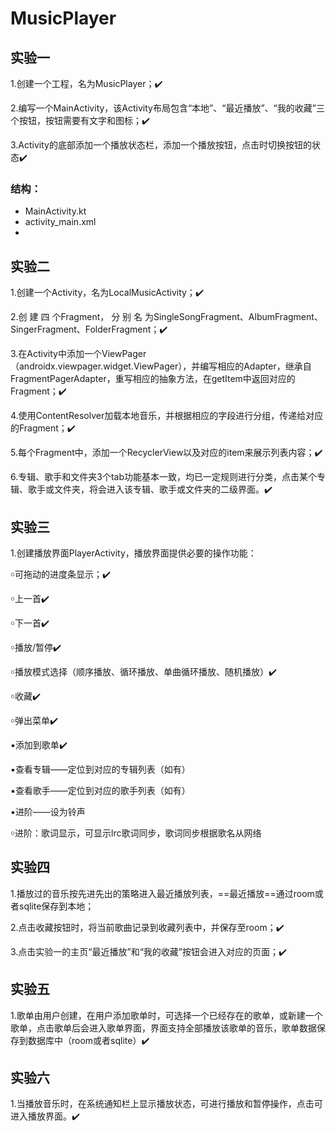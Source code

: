 # MusicPlayer
## 实验一

1.创建一个工程，名为MusicPlayer；:heavy_check_mark:

2.编写一个MainActivity，该Activity布局包含“本地”、“最近播放”、“我的收藏”三个按钮，按钮需要有文字和图标；:heavy_check_mark:

3.Activity的底部添加一个播放状态栏，添加一个播放按钮，点击时切换按钮的状态:heavy_check_mark:

### 结构：

- MainActivity.kt
- activity_main.xml
- 



## 实验二

1.创建一个Activity，名为LocalMusicActivity；:heavy_check_mark:

2.创   建   四   个Fragment，   分   别   名   为SingleSongFragment、AlbumFragment、SingerFragment、FolderFragment；:heavy_check_mark:

3.在Activity中添加一个ViewPager（androidx.viewpager.widget.ViewPager），并编写相应的Adapter，继承自FragmentPagerAdapter，重写相应的抽象方法，在getItem中返回对应的Fragment；:heavy_check_mark:

4.使用ContentResolver加载本地音乐，并根据相应的字段进行分组，传递给对应的Fragment；:heavy_check_mark:

5.每个Fragment中，添加一个RecyclerView以及对应的item来展示列表内容；:heavy_check_mark:

6.专辑、歌手和文件夹3个tab功能基本一致，均已一定规则进行分类，点击某个专辑、歌手或文件夹，将会进入该专辑、歌手或文件夹的二级界面。:heavy_check_mark:



## 实验三

1.创建播放界面PlayerActivity，播放界面提供必要的操作功能：

￮可拖动的进度条显示；:heavy_check_mark:

￮上一首:heavy_check_mark:

￮下一首:heavy_check_mark:

￮播放/暂停:heavy_check_mark:

￮播放模式选择（顺序播放、循环播放、单曲循环播放、随机播放）:heavy_check_mark:

￮收藏:heavy_check_mark:

￮弹出菜单:heavy_check_mark:

▪添加到歌单:heavy_check_mark:

▪查看专辑——定位到对应的专辑列表（如有）

▪查看歌手——定位到对应的歌手列表（如有）

▪进阶——设为铃声

￮进阶：歌词显示，可显示lrc歌词同步，歌词同步根据歌名从网络



## 实验四

1.播放过的音乐按先进先出的策略进入最近播放列表，==最近播放==通过room或者sqlite保存到本地；

2.点击收藏按钮时，将当前歌曲记录到收藏列表中，并保存至room；:heavy_check_mark:

3.点击实验一的主页“最近播放”和“我的收藏”按钮会进入对应的页面；:heavy_check_mark:



## 实验五

1.歌单由用户创建，在用户添加歌单时，可选择一个已经存在的歌单，或新建一个歌单，点击歌单后会进入歌单界面，界面支持全部播放该歌单的音乐，歌单数据保存到数据库中（room或者sqlite）:heavy_check_mark:





## 实验六

1.当播放音乐时，在系统通知栏上显示播放状态，可进行播放和暂停操作，点击可进入播放界面。:heavy_check_mark:

